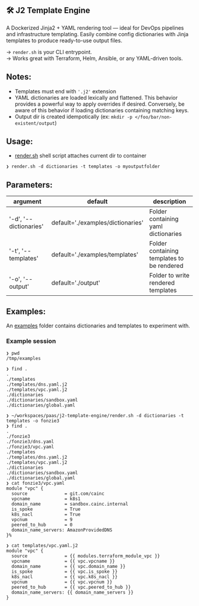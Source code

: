 ## 🛠️ J2 Template Engine

A Dockerized Jinja2 + YAML rendering tool — ideal for DevOps pipelines and infrastructure templating. Easily combine config dictionaries with Jinja templates to produce ready-to-use output files.

→ `render.sh` is your CLI entrypoint.  
→ Works great with Terraform, Helm, Ansible, or any YAML-driven tools.


## Notes:
- Templates must end with `'.j2'` extension
- YAML dictionaries are loaded lexically and flattened. This behavior provides a powerful way to apply overrides if desired.  Conversely, be aware of this behavior if loading dictionaries containing matching keys.
- Output dir is created idempotically (ex: `mkdir -p </foo/bar/non-existent/output`)

## Usage:
- [render.sh](./render.sh) shell script attaches current dir to container
```
❯ render.sh -d dictionaries -t templates -o myoutputfolder
```
## Parameters:

| argument | default | description |
| -------- | ------- | ----------- |
| '-d', '--dictionaries' | default='./examples/dictionaries' | Folder containing yaml dictionaries |
| '-t', '--templates' | default='./examples/templates' | Folder containing templates to be rendered |
| '-o', '--output' | default='./output' | Folder to write rendered templates |

## Examples:
An [examples](./examples) folder contains dictionaries and templates to experiment with.

### Example session
```
❯ pwd
/tmp/examples

❯ find .
.
./templates
./templates/dns.yaml.j2
./templates/vpc.yaml.j2
./dictionaries
./dictionaries/sandbox.yaml
./dictionaries/global.yaml

❯ ~/workspaces/paas/j2-template-engine/render.sh -d dictionaries -t templates -o fonzie3
❯ find .
.
./fonzie3
./fonzie3/dns.yaml
./fonzie3/vpc.yaml
./templates
./templates/dns.yaml.j2
./templates/vpc.yaml.j2
./dictionaries
./dictionaries/sandbox.yaml
./dictionaries/global.yaml
❯ cat fonzie3/vpc.yaml
module "vpc" {
  source              = git.com/cainc
  vpcname             = k8s1
  domain_name         = sandbox.cainc.internal
  is_spoke            = True
  k8s_nacl            = True
  vpcnum              = 9
  peered_to_hub       = 0
  domain_name_servers: AmazonProvidedDNS
}%

❯ cat templates/vpc.yaml.j2
module "vpc" {
  source              = {{ modules.terraform_module_vpc }}
  vpcname             = {{ vpc.vpcname }}
  domain_name         = {{ vpc.domain_name }}
  is_spoke            = {{ vpc.is_spoke }}
  k8s_nacl            = {{ vpc.k8s_nacl }}
  vpcnum              = {{ vpc.vpcnum }}
  peered_to_hub       = {{ vpc.peered_to_hub }}
  domain_name_servers: {{ domain_name_servers }}
}
```
